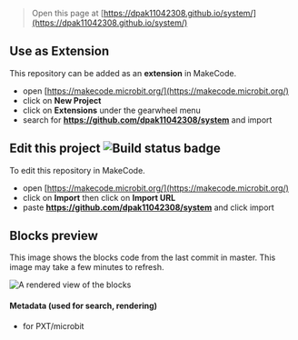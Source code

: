 
> Open this page at [https://dpak11042308.github.io/system/](https://dpak11042308.github.io/system/)

## Use as Extension

This repository can be added as an **extension** in MakeCode.

* open [https://makecode.microbit.org/](https://makecode.microbit.org/)
* click on **New Project**
* click on **Extensions** under the gearwheel menu
* search for **https://github.com/dpak11042308/system** and import

## Edit this project ![Build status badge](https://github.com/dpak11042308/system/workflows/MakeCode/badge.svg)

To edit this repository in MakeCode.

* open [https://makecode.microbit.org/](https://makecode.microbit.org/)
* click on **Import** then click on **Import URL**
* paste **https://github.com/dpak11042308/system** and click import

## Blocks preview

This image shows the blocks code from the last commit in master.
This image may take a few minutes to refresh.

![A rendered view of the blocks](https://github.com/dpak11042308/system/raw/master/.github/makecode/blocks.png)

#### Metadata (used for search, rendering)

* for PXT/microbit
<script src="https://makecode.com/gh-pages-embed.js"></script><script>makeCodeRender("{{ site.makecode.home_url }}", "{{ site.github.owner_name }}/{{ site.github.repository_name }}");</script>

